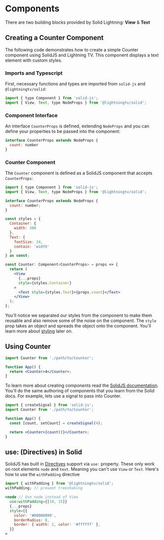 # Components

There are two building blocks provided by Solid Lightning: **View** & **Text**

## Creating a Counter Component

The following code demonstrates how to create a simple Counter component using SolidJS and Lightning TV. This component displays a text element with custom styles.

### Imports and Typescript

First, necessary functions and types are imported from `solid-js` and `@lightningtv/solid`:

```jsx
import { type Component } from 'solid-js';
import { View, Text, type NodeProps } from '@lightningtv/solid';
```

### Component Interface

An interface `CounterProps` is defined, extending `NodeProps` and you can define your properties to be passed into the component:

```jsx
interface CounterProps extends NodeProps {
  count: number
}
```

### Counter Component

The `Counter` component is defined as a SolidJS component that accepts `CounterProps`:

```jsx
import { type Component } from 'solid-js';
import { View, Text, type NodeProps } from '@lightningtv/solid';

interface CounterProps extends NodeProps {
  count: number;
}

const styles = {
  Container: {
    width: 300
  },
  Text: {
    fontSize: 24,
    contain: 'width'
  }
} as const;

const Counter: Component<CounterProps> = props => {
  return (
    <View
      {...props}
      style={styles.Container}
    >
      <Text style={styles.Text}>{props.count}</Text>
    </View>
  );
};
```

You'll notice we separated our styles from the component to make them reusable and also remove some of the noise on the component. The `style` prop takes an object and spreads the object onto the component. You'll learn more about [styling](/styling.md) later on.

## Using Counter

```jsx
import Counter from './path/to/Counter';

function App() {
  return <Counter>4</Counter>;
}
```

To learn more about creating components read the [SolidJS documentation](https://docs.solidjs.com/guides/foundations/understanding-components). You'll do the same authoring of components that you learn from the Solid docs. For example, lets use a signal to pass into Counter.

```jsx
import { createSignal } from 'solid-js';
import Counter from './path/to/Counter';

function App() {
  const [count, setCount] = createSignal(4);

  return <Counter>{count()}</Counter>;
}
```

## use: (Directives) in Solid

SolidJS has built in [Directives](https://www.solidjs.com/docs/latest/api#use___) support via `use:` property. These only work on root elements `node` and `text`. Meaning you can't use `View` or `Text`. Here's how to use the `withPadding` directive

```jsx
import { withPadding } from '@lightningtv/solid';
withPadding; // prevent treeshaking

<node // Use node instead of View
  use:withPadding={[10, 15]}
  {...props}
  style={{
    color: '#00000099',
    borderRadius: 8,
    border: { width: 2, color: '#ffffff' },
  }}
>
```
